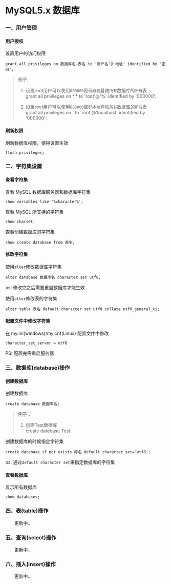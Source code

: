 # MySQL5.x 数据库

### 一、用户管理

#### 用户授权

设置用户的访问权限

```
grant all privileges on 数据库名.表名 to '用户名'@'地址' identified by '密码';
```

>例子:
>1. 设置root用户可以使用`000000`密码`远程`登陆`所有`数据库的`所有`表  
>	grant all privileges on \*.\* to 'root'@'%' identified by '000000';	
>
>2. 设置root用户可以使用`000000`密码`本地`登陆`所有`数据库的`所有`表  
>	grant all privileges on *.* to 'root'@'localhost' identified by '000000';  
  
#### 刷新权限

刷新数据库权限，使得设置生效

```
flush privileges;
```

### 二、字符集设置

#### 查看字符集

查看 MySQL 数据库服务器和数据库字符集

```
show variables like '%character%';
```  

查看 MySQL 所支持的字符集

```
show charset;
```  

查看创建数据库的字符集

```
show create database from 库名;
```  

#### 修改字符集

使用`alter`修改数据库字符集

```
alter database 数据库名 character set utf8;
```

ps: 修改完之后需要重启数据库才能生效

使用`alter`修改表的字符集

```
alter table 表名 default character set utf8 collate utf8_general_ci;
```

#### 配置文件中修改字符集

在 my.ini(windows)/my.cnf(Linux) 配置文件中修改

```
character_set_server = utf8
```

PS: 配置完需重启服务器

### 三、数据库(database)操作

#### 创建数据库

创建数据库  

```
create database 数据库名;
```

>例子：
>1. 创建Test数据库  
>	create database Test; 

创建数据库的时候指定字符集

```
create database if not exists 库名 default character set='utf8';
```

ps: 通过`default character set`来指定数据库的字符集
  
#### 查看数据库

显示所有数据库

```
show databases;
```

### 四、表(table)操作

&emsp;&emsp;更新中...

### 五、查询(select)操作

&emsp;&emsp;更新中...

### 六、插入(insert)操作

&emsp;&emsp;更新中...
